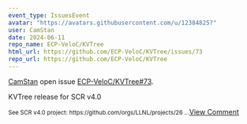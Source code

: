 ```yaml
---
event_type: IssuesEvent
avatar: "https://avatars.githubusercontent.com/u/12384825?"
user: CamStan
date: 2024-06-11
repo_name: ECP-VeloC/KVTree
html_url: https://github.com/ECP-VeloC/KVTree/issues/73
repo_url: https://github.com/ECP-VeloC/KVTree
---
```


<a href='https://github.com/CamStan' target='_blank'>CamStan</a> open issue <a href='https://github.com/ECP-VeloC/KVTree/issues/73' target='_blank'>ECP-VeloC/KVTree#73</a>.

<p>KVTree release for SCR v4.0</p><small>See SCR v4.0 project: https://github.com/orgs/LLNL/projects/26...</small><a href='https://github.com/ECP-VeloC/KVTree/issues/73' target='_blank'>View Comment</a>
